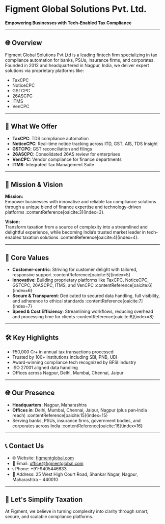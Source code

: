 # Figment Global Solutions Pvt. Ltd.

**Empowering Businesses with Tech‑Enabled Tax Compliance**

---

## 🌐 Overview

Figment Global Solutions Pvt Ltd is a leading fintech firm specializing in tax compliance automation for banks, PSUs, insurance firms, and corporates. Founded in 2012 and headquartered in Nagpur, India, we deliver expert solutions via proprietary platforms like:

- TaxCPC
- NoticeCPC
- GSTCPC
- 26ASCPC
- ITMS
- VenCPC

---

## 🧰 What We Offer

- **TaxCPC**: TDS compliance automation
- **NoticeCPC**: Real-time notice tracking across ITD, GST, AIS, TDS Insight
- **GSTCPC**: GST reconciliation and filings
- **26ASCPC**: Consolidated 26AS review for enterprises
- **VenCPC**: Vendor compliance for finance departments
- **ITMS**: Integrated Tax Management Suite

---
## 🚀 Mission & Vision

**Mission:**  
Empower businesses with innovative and reliable tax compliance solutions through a unique blend of finance expertise and technology-driven platforms :contentReference[oaicite:3]{index=3}.

**Vision:**  
Transform taxation from a source of complexity into a streamlined and delightful experience, while becoming India’s trusted market leader in tech-enabled taxation solutions :contentReference[oaicite:4]{index=4}.

---

## 🎯 Core Values

- **Customer-centric**: Striving for customer delight with tailored, responsive support :contentReference[oaicite:5]{index=5}  
- **Innovative**: Building proprietary platforms like TaxCPC, NoticeCPC, GSTCPC, 26ASCPC, ITMS, and VenCPC :contentReference[oaicite:6]{index=6}  
- **Secure & Transparent**: Dedicated to secured data handling, full visibility, and adherence to ethical standards :contentReference[oaicite:7]{index=7}  
- **Speed & Cost Efficiency**: Streamlining workflows, reducing overhead and processing time for clients :contentReference[oaicite:8]{index=8}  

---

## 🛠️ Key Highlights

- ₹50,000 Cr+ in annual tax transactions processed
- Trusted by 100+ institutions including SBI, PNB, UBI
- Award-winning compliance tech recognized by BFSI industry
- ISO 27001 aligned data handling
- Offices across Nagpur, Delhi, Mumbai, Chennai, Jaipur

---

## 🌐 Our Presence

- **Headquarters**: Nagpur, Maharashtra  
- **Offices in**: Delhi, Mumbai, Chennai, Jaipur, Nagpur (plus pan‑India reach) :contentReference[oaicite:15]{index=15}  
- Serving banks, PSUs, insurance firms, government bodies, and corporates across India :contentReference[oaicite:16]{index=16}  

---


## 📞 Contact Us

- 🌐 Website: [figmentglobal.com](https://figmentglobal.com)
- 📧 Email: office@figmentglobal.com
- 📞 Phone: +91-9405446633
- 🏢 Address: 25 West High Court Road, Shankar Nagar, Nagpur, Maharashtra – 440010

---

## 🚀 Let's Simplify Taxation

At Figment, we believe in turning complexity into clarity through smart, secure, and scalable compliance platforms.

